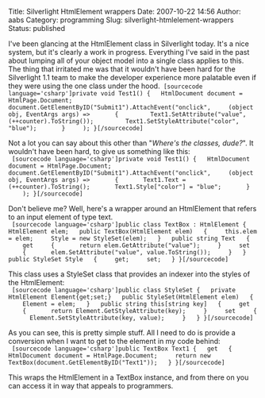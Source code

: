 Title: Silverlight HtmlElement wrappers
Date: 2007-10-22 14:56
Author: aabs
Category: programming
Slug: silverlight-htmlelement-wrappers
Status: published

I've been glancing at the HtmlElement class in Silverlight today. It's a nice system, but it's clearly a work in progress. Everything I've said in the past about lumping all of your object model into a single class applies to this. The thing that irritated me was that it wouldn't have been hard for the Silverlight 1.1 team to make the developer experience more palatable even if they were using the one class under the hood.` [sourcecode language='csharp']private void Test1() {   HtmlDocument document = HtmlPage.Document;   document.GetElementByID("Submit1").AttachEvent("onclick",     (object obj, EventArgs args) =>       {         Text1.SetAttribute("value", (++counter).ToString());         Text1.SetStyleAttribute("color", "blue");       }     ); }[/sourcecode]`

Not a lot you can say about this other than "*Where's the classes, dude?*". It wouldn't have been hard, to give us something like this:  
` [sourcecode language='csharp']private void Test1() {   HtmlDocument document = HtmlPage.Document;   document.GetElementByID("Submit1").AttachEvent("onclick",     (object obj, EventArgs args) =>       {       Text1.Text = (++counter).ToString();       Text1.Style["color"] = "blue";       }     ); }[/sourcecode]`

Don't believe me? Well, here's a wrapper around an HtmlElement that refers to an input element of type text.  
` [sourcecode language='csharp']public class TextBox : HtmlElement {   HtmlElement elem;   public TextBox(HtmlElement elem)   {     this.elem = elem;     Style = new StyleSet(elem);   }   public string Text   {     get     {       return elem.GetAttribute("value");     }     set     {       elem.SetAttribute("value", value.ToString());     }   }   public StyleSet Style   {     get;     set;   } }[/sourcecode]`

This class uses a StyleSet class that provides an indexer into the styles of the HtmlElement:  
` [sourcecode language='csharp']public class StyleSet {   private HtmlElement Element{get;set;}   public StyleSet(HtmlElement elem)   {     Element = elem;   }   public string this[string key]   {     get     {       return Element.GetStyleAttribute(key);     }     set     {       Element.SetStyleAttribute(key, value);     }   } }[/sourcecode]`

As you can see, this is pretty simple stuff. All I need to do is provide a conversion when I want to get to the element in my code behind:  
` [sourcecode language='csharp']public TextBox Text1 {   get   {     HtmlDocument document = HtmlPage.Document;     return new TextBox(document.GetElementByID("Text1"));   } }[/sourcecode]`

This wraps the HtmlElement in a TextBox instance, and from there on you can access it in way that appeals to programmers.
